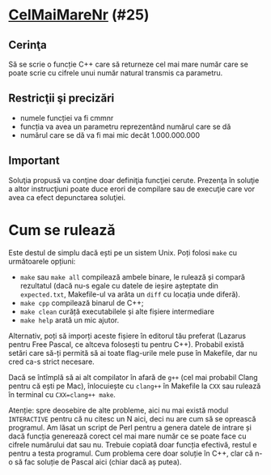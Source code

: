 # [CelMaiMareNr](https://www.pbinfo.ro/probleme/25) (#25)
## Cerinţa
Să se scrie o funcție C++ care să returneze cel mai mare număr care se poate
scrie cu cifrele unui număr natural transmis ca parametru.

## Restricţii şi precizări
- numele funcției va fi cmmnr
- funcția va avea un parametru reprezentând numărul care se dă
- numărul care se dă va fi mai mic decât 1.000.000.000

## Important

Soluţia propusă va conţine doar definiţia funcţiei cerute. Prezenţa în soluţie a
altor instrucţiuni poate duce erori de compilare sau de execuţie care vor avea
ca efect depunctarea soluţiei.

# Cum se rulează
Este destul de simplu dacă ești pe un sistem Unix. Poți folosi `make` cu
următoarele opțiuni:
- `make` sau `make all` compilează ambele binare, le rulează și compară
  rezultatul (dacă nu-s egale cu datele de ieșire așteptate din `expected.txt`,
  Makefile-ul va arăta un `diff` cu locația unde diferă).
- `make cpp` compilează binarul de C++;
- `make clean` curăță executabilele și alte fișiere intermediare
- `make help` arată un mic ajutor.

Alternativ, poți să imporți aceste fișiere în editorul tău preferat (Lazarus
pentru Free Pascal, ce altceva folosești tu pentru C++). Probabil există setări
care să-ți permită să ai toate flag-urile mele puse în Makefile, dar nu cred
ca-s strict necesare.

Dacă se întîmplă să ai alt compilator în afară de `g++` (cel mai probabil Clang
pentru că ești pe Mac), înlocuiește cu `clang++` în Makefile la `CXX` sau
rulează în terminal cu `CXX=clang++ make`.

Atenție: spre deosebire de alte probleme, aici nu mai există modul `INTERACTIVE`
pentru că nu citesc un N aici, deci nu are cum să se oprească programul. Am
lăsat un script de Perl pentru a genera datele de intrare și dacă funcția
generează corect cel mai mare număr ce se poate face cu cifrele numărului dat sau
nu. Trebuie copiată doar funcția efectivă, restul e pentru a testa programul.
Cum problema cere doar soluție în C++, clar că n-o să fac soluție de Pascal aici
(chiar dacă aș putea).